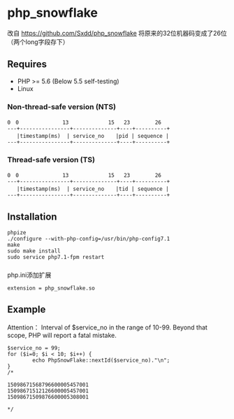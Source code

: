 # php_snowflake
改自 https://github.com/Sxdd/php_snowflake
将原来的32位机器码变成了26位（两个long字段存下）

## Requires
* PHP >= 5.6  (Below 5.5 self-testing)
* Linux

### Non-thread-safe version (NTS)
```
0　0　　　　　　    13　　　　　　 　15   23　　　   26
---+----------------+--------------+----+----------+
   |timestamp(ms)  | service_no 　 |pid | sequence |
---+----------------+--------------+----+----------+
```

### Thread-safe version (TS)
```
0　0　　　　　 　   13　　　　　　 　15   23　　　   26
---+----------------+--------------+----+----------+
   |timestamp(ms)  | service_no 　 |tid | sequence |
---+----------------+--------------+----+----------+
```

## Installation
```
phpize
./configure --with-php-config=/usr/bin/php-config7.1 
make 
sudo make install 
sudo service php7.1-fpm restart
```

###

php.ini添加扩展

    extension = php_snowflake.so
    
## Example
Attention： Interval of $service_no in the range of 10-99. Beyond that scope, PHP will report a fatal mistake.
```
$service_no = 99;
for ($i=0; $i < 10; $i++) { 
        echo PhpSnowFlake::nextId($service_no)."\n";
}
/*

15098671568796600005457001
15098671512126600005457001
15098671509876600005308001

*/
```
